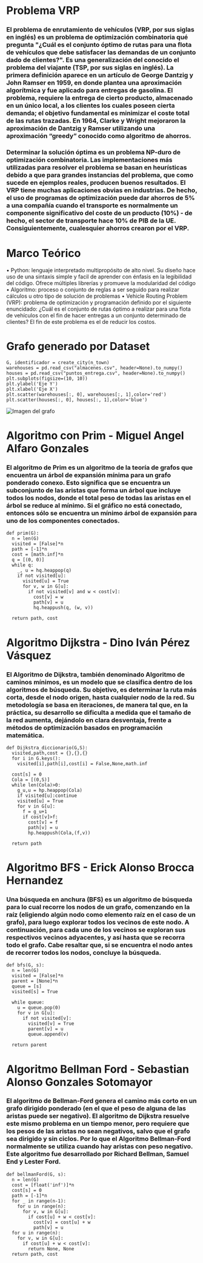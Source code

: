 # Problema VRP
### El problema de enrutamiento de vehículos (VRP, por sus siglas en inglés) es un problema de optimización combinatoria  qué pregunta "¿Cuál es el conjunto óptimo de rutas para una flota de vehículos que debe satisfacer las demandas de un conjunto dado de clientes?". Es una generalización del conocido el problema del viajante (TSP, por sus siglas en inglés). La primera definición aparece en un artículo de  George Dantzig y John Ramser en 1959, en donde plantea una aproximación algorítmica y fue aplicado para entregas de gasolina. El problema, requiere la entrega de cierto producto, almacenado en un único local, a los clientes los cuales poseen cierta demanda; el objetivo fundamental es minimizar el coste total de las rutas trazadas. En 1964, Clarke y Wright mejoraron la aproximación de Dantzig y Ramser utilizando una aproximación “greedy” conocido como algoritmo de ahorros.

### Determinar la solución óptima es un problema NP-duro de  optimización combinatoria. Las implementaciones más utilizadas para resolver el problema se basan en heurísticas debido a que para grandes instancias del problema, que como sucede en ejemplos reales, producen buenos resultados. El VRP tiene muchas aplicaciones obvias en industrias. De hecho, el uso de programas de optimización puede dar ahorros de 5% a una compañía cuando el transporte es normalmente un componente significativo del coste de un producto (10%) - de hecho, el sector de transporte hace 10% de PIB de la UE. Consiguientemente, cualesquier ahorros crearon por el VRP.

# Marco Teórico
•    Python: lenguaje interpretado multipropósito de alto nivel. Su diseño hace uso de una sintaxis simple y facil de aprender con énfasis en la legibilidad del código. Ofrece múltiples librerías y promueve la modularidad del código
•    Algoritmo: proceso o conjunto de reglas a ser seguido para realizar cálculos u otro tipo de solución de problemas
•    Vehicle Routing Problem (VRP): problema de optimización y programación definido por el siguiente enuncidado: ¿Cuál es el conjunto de rutas óptimo a realizar para una flota de vehículos con el fin de hacer entregas a un conjunto determinado de clientes? El fin de este problema es el de reducir los costos.

# Grafo generado por Dataset
```
G, identificador = create_city(n_town)
warehouses = pd.read_csv("almacenes.csv", header=None).to_numpy()
houses = pd.read_csv("puntos_entrega.csv", header=None).to_numpy()
plt.subplots(figsize=(10, 10))
plt.ylabel('Eje Y')
plt.xlabel('Eje X')
plt.scatter(warehouses[:, 0], warehouses[:, 1],color='red')
plt.scatter(houses[:, 0], houses[:, 1],color='blue')
```
![Imagen del grafo](https://cdn.discordapp.com/attachments/893982069846335513/914281208945467402/unknown.png)

# Algoritmo con Prim - Miguel Angel Alfaro Gonzales

### El algoritmo de Prim es un algoritmo de la teoría de grafos que encuentra un árbol de expansión mínima para un grafo ponderado conexo. Esto significa que se encuentra un subconjunto de las aristas que forma un árbol que incluye todos los nodos, donde el total peso de todas las aristas en el árbol se reduce al mínimo.  Si el gráfico no está conectado, entonces sólo se encuentra un mínimo  árbol de expansión para uno de los componentes conectados.

```
def prim(G):
  n = len(G)
  visited = [False]*n
  path = [-1]*n
  cost = [math.inf]*n
  q = [(0, 0)]
  while q:
    _, u = hq.heappop(q)
    if not visited[u]:
      visited[u] = True
      for v, w in G[u]:
        if not visited[v] and w < cost[v]:
          cost[v] = w
          path[v] = u
          hq.heappush(q, (w, v))

  return path, cost
```

# Algoritmo Dijkstra - Dino Iván Pérez Vásquez
### El Algoritmo de Dijkstra, también denominado Algoritmo de caminos mínimos, es un modelo que se clasifica dentro de los algoritmos de búsqueda. Su objetivo, es determinar la ruta más corta, desde el nodo origen, hasta cualquier nodo de la red. Su metodología se basa en iteraciones, de manera tal que, en la práctica, su desarrollo se dificulta a medida que el tamaño de la red aumenta, dejándolo en clara desventaja, frente a métodos de optimización basados en programación matemática.

```
def Dijkstra_diccionario(G,S):
  visited,path,cost = {},{},{}
  for i in G.keys():
    visited[i],path[i],cost[i] = False,None,math.inf

  cost[s] = 0
  Cola = [(0,S)]
  while len(Cola)>0:
    g_u,u = hp.heappop(Cola)
    if visited[u]:continue
    visited[u] = True
    for v in G[u]:
      f = g_u+1
      if cost[v]>f:
        cost[v] = f
        path[v] = u
        hp.heappush(Cola,(f,v))

  return path
```

# Algoritmo BFS - Erick Alonso Brocca Hernandez
### Una búsqueda en anchura (BFS) es un algoritmo de búsqueda para lo cual recorre los nodos de un grafo, comenzando en la raíz (eligiendo algún nodo como elemento raíz en el caso de un grafo), para luego explorar todos los vecinos de este nodo. A continuación, para cada uno de los vecinos se exploran sus respectivos vecinos adyacentes, y así hasta que se recorra todo el grafo. Cabe resaltar que, si se encuentra el nodo antes de recorrer todos los nodos, concluye la búsqueda.

```
def bfs(G, s):
  n = len(G)
  visited = [False]*n
  parent = [None]*n
  queue = [s]
  visited[s] = True

  while queue:
    u = queue.pop(0)
    for v in G[u]:
      if not visited[v]:
        visited[v] = True
        parent[v] = u
        queue.append(v)

  return parent
```
# Algoritmo Bellman Ford - Sebastian Alonso Gonzales Sotomayor
### El algoritmo de Bellman-Ford genera el camino más corto en un grafo dirigido ponderado (en el que el peso de alguna de las aristas puede ser negativo). El algoritmo de Dijkstra resuelve este mismo problema en un tiempo menor, pero requiere que los pesos de las aristas no sean negativos, salvo que el grafo sea dirigido y sin ciclos. Por lo que el Algoritmo Bellman-Ford normalmente se utiliza cuando hay aristas con peso negativo. Este algoritmo fue desarrollado por Richard Bellman, Samuel End y Lester Ford.

```
def bellmanFord(G, s):
  n = len(G)
  cost = [float('inf')]*n
  cost[s] = 0
  path = [-1]*n
  for _ in range(n-1):
    for u in range(n):
      for v, w in G[u]:
        if cost[u] + w < cost[v]:
          cost[v] = cost[u] + w
          path[v] = u
  for u in range(n):
    for v, w in G[u]:
      if cost[u] + w < cost[v]:
        return None, None
  return path, cost
```
